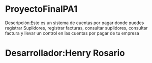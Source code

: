 # ProyectoFinalPA1
Descripción:Este es un sistema de cuentas por pagar donde puedes registrar Suplidores, registrar facturas, consultar suplidores, consultar factura y llevar un control en las cuentas por pagar de tu empresa
# Desarrollador:Henry Rosario
